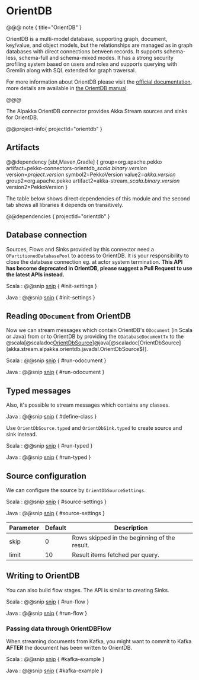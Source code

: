 # OrientDB

@@@ note { title="OrientDB" }

OrientDB is a multi-model database, supporting graph, document, key/value, and object models, but the relationships are managed as in graph databases with direct connections between records. It supports schema-less, schema-full and schema-mixed modes. It has a strong security profiling system based on users and roles and supports querying with Gremlin along with SQL extended for graph traversal.

For more information about OrientDB please visit the [official documentation](https://orientdb.org/), more details are available in [the OrientDB manual](https://orientdb.org/docs/3.0.x/).

@@@

The Alpakka OrientDB connector provides Akka Stream sources and sinks for OrientDB.


@@project-info{ projectId="orientdb" }


## Artifacts

@@dependency [sbt,Maven,Gradle] {
  group=org.apache.pekko
  artifact=pekko-connectors-orientdb_$scala.binary.version$
  version=$project.version$
  symbol2=PekkoVersion
  value2=$akka.version$
  group2=org.apache.pekko
  artifact2=akka-stream_$scala.binary.version$
  version2=PekkoVersion
}

The table below shows direct dependencies of this module and the second tab shows all libraries it depends on transitively.

@@dependencies { projectId="orientdb" }

## Database connection

Sources, Flows and Sinks provided by this connector need a `OPartitionedDatabasePool` to access to OrientDB. It is your responsibility to close the database connection eg. at actor system termination. **This API has become deprecated in OrientDB, please suggest a Pull Request to use the latest APIs instead.**

Scala
: @@snip [snip](/orientdb/src/test/scala/docs/scaladsl/OrientDbSpec.scala) { #init-settings }

Java
: @@snip [snip](/orientdb/src/test/java/docs/javadsl/OrientDbTest.java) { #init-settings }


## Reading `ODocument` from OrientDB

Now we can stream messages which contain OrientDB's `ODocument` (in Scala or Java) from or to OrientDB by providing the `ODatabaseDocumentTx` to the
@scala[@scaladoc[OrientDbSource](akka.stream.alpakka.orientdb.scaladsl.OrientDbSource$)]@java[@scaladoc[OrientDbSource](akka.stream.alpakka.orientdb.javadsl.OrientDbSource$)].

Scala
: @@snip [snip](/orientdb/src/test/scala/docs/scaladsl/OrientDbSpec.scala) { #run-odocument }

Java
: @@snip [snip](/orientdb/src/test/java/docs/javadsl/OrientDbTest.java) { #run-odocument }


## Typed messages

Also, it's possible to stream messages which contains any classes. 

Java
: @@snip [snip](/orientdb/src/test/java/docs/javadsl/OrientDbTest.java) { #define-class }


Use `OrientDbSource.typed` and `OrientDbSink.typed` to create source and sink instead.

Scala
: @@snip [snip](/orientdb/src/test/scala/docs/scaladsl/OrientDbSpec.scala) { #run-typed }

Java
: @@snip [snip](/orientdb/src/test/java/docs/javadsl/OrientDbTest.java) { #run-typed }


## Source configuration

We can configure the source by `OrientDbSourceSettings`.

Scala
: @@snip [snip](/orientdb/src/test/scala/docs/scaladsl/OrientDbSpec.scala) { #source-settings }

Java
: @@snip [snip](/orientdb/src/test/java/docs/javadsl/OrientDbTest.java) { #source-settings }


| Parameter        | Default | Description |
| ---------------- | ------- | ------------------------------------------- |
| skip             |   0     | Rows skipped in the beginning of the result. |
| limit            |    10   | Result items fetched per query. |



## Writing to OrientDB

You can also build flow stages. The API is similar to creating Sinks.

Scala
: @@snip [snip](/orientdb/src/test/scala/docs/scaladsl/OrientDbSpec.scala) { #run-flow }

Java
: @@snip [snip](/orientdb/src/test/java/docs/javadsl/OrientDbTest.java) { #run-flow }


### Passing data through OrientDBFlow

When streaming documents from Kafka, you might want to commit to Kafka **AFTER** the document has been written to OrientDB.

Scala
: @@snip [snip](/orientdb/src/test/scala/docs/scaladsl/OrientDbSpec.scala) { #kafka-example }

Java
: @@snip [snip](/orientdb/src/test/java/docs/javadsl/OrientDbTest.java) { #kafka-example } 
